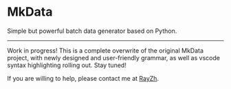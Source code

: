 # MkData

Simple but powerful batch data generator based on Python.

---

Work in progress! This is a complete overwrite of the original MkData project, with newly designed and user-friendly grammar, as well as vscode syntax highlighting rolling out. Stay tuned!

If you are willing to help, please contact me at [RayZh](mailto:ray_zh@sjtu.edu.cn).